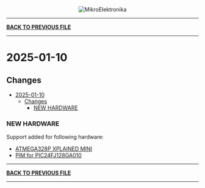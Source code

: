 <p align="center">
  <img src="http://www.mikroe.com/img/designs/beta/logo_small.png?raw=true" alt="MikroElektronika"/>
</p>

---

**[BACK TO PREVIOUS FILE](../changelog.md)**

---

# 2025-01-10

## Changes

- [2025-01-10](#2025-01-10)
  - [Changes](#changes)
    - [NEW HARDWARE](#new-hardware)

### NEW HARDWARE

Support added for following hardware:

+ [ATMEGA328P XPLAINED MINI](https://mplab-discover.microchip.com/v2/item/com.microchip.portal.evalboard/com.microchip.subcategories.tools.debugging-icd/mcu08.atmega328p-xmini/1.0.0?view=about)
+ [PIM for PIC24FJ128GA010](https://www.microchip.com/en-us/development-tool/ma240011)

---

**[BACK TO PREVIOUS FILE](../changelog.md)**

---
